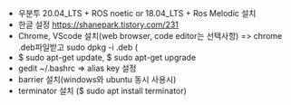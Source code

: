 - 우분투 20.04_LTS + ROS noetic or 18.04_LTS + Ros Melodic 설치
- 한글 설정 https://shanepark.tistory.com/231 
- Chrome, VScode 설치(web browser, code editor는 선택사항)
  => chrome .deb파일받고 sudo dpkg -i .deb (
- $ sudo apt-get update, $ sudo apt-get upgrade
- gedit ~/.bashrc => alias key 설정
- barrier 설치(windows와 ubuntu 동시 사용시)
- terminator 설치 ($ sudo apt install terminator)
